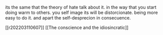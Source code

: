 its the same that the theory of hate talk about it. in the way that you start doing warm to others. you self image its will be distorcionate. being more easy to do it. and apart the self-desprecion in consecuence.

[[r202203110607]]
[[The conscience and the idiosincratic]]
